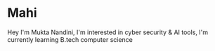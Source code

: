 # Mahi
Hey I'm Mukta Nandini, I'm interested in cyber security &amp; AI tools, I'm currently learning B.tech computer science

